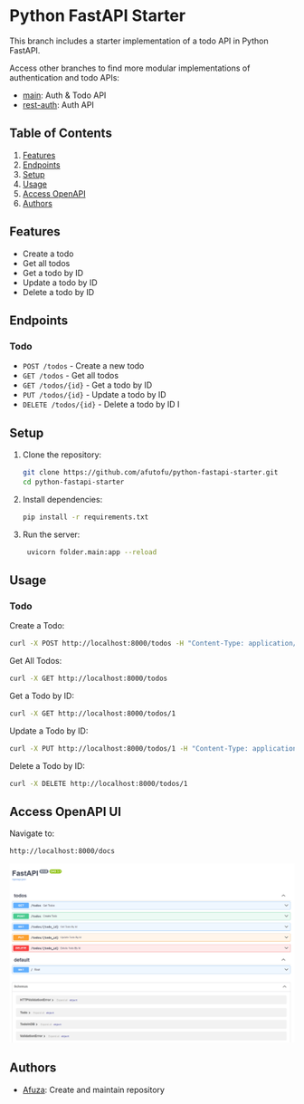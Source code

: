 # Python FastAPI Starter

This branch includes a starter implementation of a todo API in Python FastAPI.

Access other branches to find more modular implementations of authentication and todo APIs:

- [main](https://github.com/afutofu/python-fastapi-starter): Auth & Todo API
- [rest-auth](https://github.com/afutofu/python-fastapi-starter/tree/rest-auth): Auth API

## Table of Contents

1. [Features](#features)
1. [Endpoints](#endpoints)
1. [Setup](#setup)
1. [Usage](#usage)
1. [Access OpenAPI](#access-openapi-ui)
1. [Authors](#authors)

## Features

- Create a todo
- Get all todos
- Get a todo by ID
- Update a todo by ID
- Delete a todo by ID

## Endpoints

### Todo

- `POST /todos` - Create a new todo
- `GET /todos` - Get all todos
- `GET /todos/{id}` - Get a todo by ID
- `PUT /todos/{id}` - Update a todo by ID
- `DELETE /todos/{id}` - Delete a todo by ID
  I

## Setup

1. Clone the repository:

   ```bash
   git clone https://github.com/afutofu/python-fastapi-starter.git
   cd python-fastapi-starter
   ```

2. Install dependencies:

   ```bash
   pip install -r requirements.txt
   ```

3. Run the server:

   ```bash
    uvicorn folder.main:app --reload
   ```

## Usage

### Todo

Create a Todo:

```bash
curl -X POST http://localhost:8000/todos -H "Content-Type: application/json" -d '{"text":"Test Todo", "completed":false}'
```

Get All Todos:

```bash
curl -X GET http://localhost:8000/todos
```

Get a Todo by ID:

```bash
curl -X GET http://localhost:8000/todos/1
```

Update a Todo by ID:

```bash
curl -X PUT http://localhost:8000/todos/1 -H "Content-Type: application/json" -d '{"text":"Updated Todo", "completed":true}'
```

Delete a Todo by ID:

```bash
curl -X DELETE http://localhost:8000/todos/1
```

## Access OpenAPI UI

Navigate to:

```bash
http://localhost:8000/docs
```

![OpenAPI (Swagger) UI](openapi-image.png)

## Authors

- [Afuza](https://github.com/afutofu): Create and maintain repository
